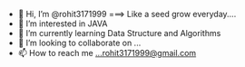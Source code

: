 - 👋 Hi, I’m @rohit3171999 ===> Like a seed grow everyday....
- 👀 I’m interested in JAVA
- 🌱 I’m currently learning Data Structure and Algorithms
- 💞️ I’m looking to collaborate on ...
- 📫 How to reach me ...rohit3171999@gmail.com

<!---
rohit3171999/rohit3171999 is a ✨ special ✨ repository because its `README.md` (this file) appears on your GitHub profile.
You can click the Preview link to take a look at your changes.
--->
